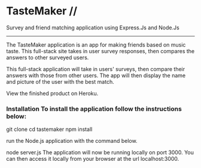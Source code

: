 # TasteMaker // 
Survey and friend matching application using Express.Js and Node.Js
___________________________________________________________

The TasteMaker application is an app for making friends based on music taste. This full-stack site takes in user survey responses, then compares the answers to other surveyed users.

This full-stack application will take in users' surveys, then compare their answers with those from other users. The app will then display the name and picture of the user with the best match.

View the finished product on Heroku.

### Installation To install the application follow the instructions below:

git clone cd tastemaker npm install

run the Node.js application with the command below.

node server.js The application will now be running locally on port 3000. You can then access it locally from your browser at the url localhost:3000.
